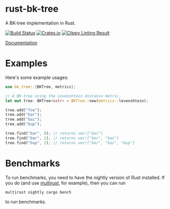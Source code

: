 # rust-bk-tree
A BK-tree implementation in Rust.

[![Build Status](https://travis-ci.org/eugene-bulkin/rust-bk-tree.svg?branch=master)](https://travis-ci.org/eugene-bulkin/rust-bk-tree) [![Crates.io](https://img.shields.io/crates/v/bk-tree.svg)](https://crates.io/crates/bk-tree) [![Clippy Linting Result](http://clippy.bashy.io/github/eugene-bulkin/rust-bk-tree/master/badge.svg)](http://clippy.bashy.io/github/eugene-bulkin/rust-bk-tree/master/log)

[Documentation](http://eugene-bulkin.github.io/rust-docs/rust-bk-tree/bk_tree/)

# Examples

Here's some example usages:

```rust
use bk_tree::{BKTree, metrics};

// A BK-tree using the Levenshtein distance metric.
let mut tree: BKTree<&str> = BKTree::new(metrics::levenshtein);

tree.add("foo");
tree.add("bar");
tree.add("baz");
tree.add("bup");

tree.find("bar", 0); // returns vec!["bar"]
tree.find("bar", 1); // returns vec!["bar", "baz"]
tree.find("bup", 2); // returns vec!["bar", "baz", "bup"]
```

# Benchmarks

To run benchmarks, you need to have the nightly version of Rust installed. If you do (and use [multirust](/brson/multirust), for example), then you can run

```
multirust nightly cargo bench
```

to run benchmarks.
